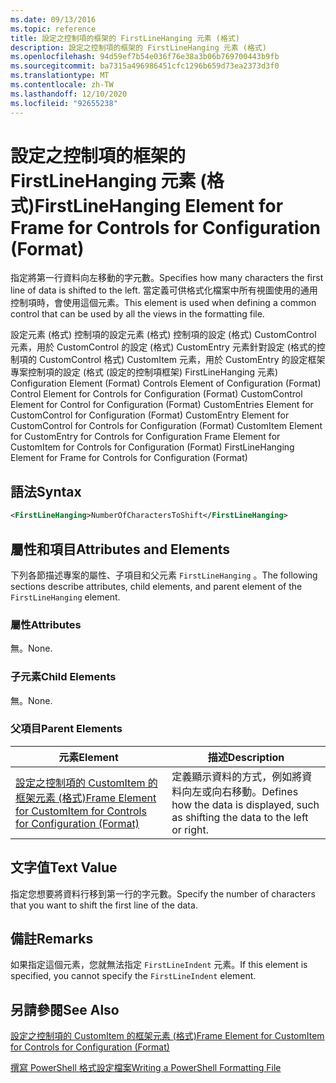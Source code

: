 ```yaml
---
ms.date: 09/13/2016
ms.topic: reference
title: 設定之控制項的框架的 FirstLineHanging 元素 (格式)
description: 設定之控制項的框架的 FirstLineHanging 元素 (格式)
ms.openlocfilehash: 94d59ef7b54e036f76e38a3b06b769700443b9fb
ms.sourcegitcommit: ba7315a496986451cfc1296b659d73ea2373d3f0
ms.translationtype: MT
ms.contentlocale: zh-TW
ms.lasthandoff: 12/10/2020
ms.locfileid: "92655238"
---
```

# <a name="firstlinehanging-element-for-frame-for-controls-for-configuration-format"></a><span data-ttu-id="e1ae6-103">設定之控制項的框架的 FirstLineHanging 元素 (格式)</span><span class="sxs-lookup"><span data-stu-id="e1ae6-103">FirstLineHanging Element for Frame for Controls for Configuration (Format)</span></span>

<span data-ttu-id="e1ae6-104">指定將第一行資料向左移動的字元數。</span><span class="sxs-lookup"><span data-stu-id="e1ae6-104">Specifies how many characters the first line of data is shifted to the left.</span></span> <span data-ttu-id="e1ae6-105">當定義可供格式化檔案中所有視圖使用的通用控制項時，會使用這個元素。</span><span class="sxs-lookup"><span data-stu-id="e1ae6-105">This element is used when defining a common control that can be used by all the views in the formatting file.</span></span>

<span data-ttu-id="e1ae6-106">設定元素 (格式) 控制項的設定元素 (格式) 控制項的設定 (格式) CustomControl 元素，用於 CustomControl 的設定 (格式) CustomEntry 元素針對設定 (格式的控制項的 CustomControl 格式) CustomItem 元素，用於 CustomEntry 的設定框架專案控制項的設定 (格式 (設定的控制項框架) FirstLineHanging 元素) </span><span class="sxs-lookup"><span data-stu-id="e1ae6-106">Configuration Element (Format) Controls Element of Configuration (Format) Control Element for Controls for Configuration (Format) CustomControl Element for Control for Configuration (Format) CustomEntries Element for CustomControl for Configuration (Format) CustomEntry Element for CustomControl for Controls for Configuration (Format) CustomItem Element for CustomEntry for Controls for Configuration Frame Element for CustomItem for Controls for Configuration (Format) FirstLineHanging Element for Frame for Controls for Configuration (Format)</span></span>

## <a name="syntax"></a><span data-ttu-id="e1ae6-107">語法</span><span class="sxs-lookup"><span data-stu-id="e1ae6-107">Syntax</span></span>

```xml
<FirstLineHanging>NumberOfCharactersToShift</FirstLineHanging>
```

## <a name="attributes-and-elements"></a><span data-ttu-id="e1ae6-108">屬性和項目</span><span class="sxs-lookup"><span data-stu-id="e1ae6-108">Attributes and Elements</span></span>

<span data-ttu-id="e1ae6-109">下列各節描述專案的屬性、子項目和父元素 `FirstLineHanging` 。</span><span class="sxs-lookup"><span data-stu-id="e1ae6-109">The following sections describe attributes, child elements, and parent element of the `FirstLineHanging` element.</span></span>

### <a name="attributes"></a><span data-ttu-id="e1ae6-110">屬性</span><span class="sxs-lookup"><span data-stu-id="e1ae6-110">Attributes</span></span>

<span data-ttu-id="e1ae6-111">無。</span><span class="sxs-lookup"><span data-stu-id="e1ae6-111">None.</span></span>

### <a name="child-elements"></a><span data-ttu-id="e1ae6-112">子元素</span><span class="sxs-lookup"><span data-stu-id="e1ae6-112">Child Elements</span></span>

<span data-ttu-id="e1ae6-113">無。</span><span class="sxs-lookup"><span data-stu-id="e1ae6-113">None.</span></span>

### <a name="parent-elements"></a><span data-ttu-id="e1ae6-114">父項目</span><span class="sxs-lookup"><span data-stu-id="e1ae6-114">Parent Elements</span></span>

|<span data-ttu-id="e1ae6-115">元素</span><span class="sxs-lookup"><span data-stu-id="e1ae6-115">Element</span></span>|<span data-ttu-id="e1ae6-116">描述</span><span class="sxs-lookup"><span data-stu-id="e1ae6-116">Description</span></span>|
|-------------|-----------------|
|[<span data-ttu-id="e1ae6-117">設定之控制項的 CustomItem 的框架元素 (格式)</span><span class="sxs-lookup"><span data-stu-id="e1ae6-117">Frame Element for CustomItem for Controls for Configuration (Format)</span></span>](./frame-element-for-customitem-for-controls-for-configuration-format.md)|<span data-ttu-id="e1ae6-118">定義顯示資料的方式，例如將資料向左或向右移動。</span><span class="sxs-lookup"><span data-stu-id="e1ae6-118">Defines how the data is displayed, such as shifting the data to the left or right.</span></span>|

## <a name="text-value"></a><span data-ttu-id="e1ae6-119">文字值</span><span class="sxs-lookup"><span data-stu-id="e1ae6-119">Text Value</span></span>

<span data-ttu-id="e1ae6-120">指定您想要將資料行移到第一行的字元數。</span><span class="sxs-lookup"><span data-stu-id="e1ae6-120">Specify the number of characters that you want to shift the first line of the data.</span></span>

## <a name="remarks"></a><span data-ttu-id="e1ae6-121">備註</span><span class="sxs-lookup"><span data-stu-id="e1ae6-121">Remarks</span></span>

<span data-ttu-id="e1ae6-122">如果指定這個元素，您就無法指定 `FirstLineIndent` 元素。</span><span class="sxs-lookup"><span data-stu-id="e1ae6-122">If this element is specified, you cannot specify the `FirstLineIndent` element.</span></span>

## <a name="see-also"></a><span data-ttu-id="e1ae6-123">另請參閱</span><span class="sxs-lookup"><span data-stu-id="e1ae6-123">See Also</span></span>

[<span data-ttu-id="e1ae6-124">設定之控制項的 CustomItem 的框架元素 (格式)</span><span class="sxs-lookup"><span data-stu-id="e1ae6-124">Frame Element for CustomItem for Controls for Configuration (Format)</span></span>](./frame-element-for-customitem-for-controls-for-configuration-format.md)

[<span data-ttu-id="e1ae6-125">撰寫 PowerShell 格式設定檔案</span><span class="sxs-lookup"><span data-stu-id="e1ae6-125">Writing a PowerShell Formatting File</span></span>](./writing-a-powershell-formatting-file.md)
